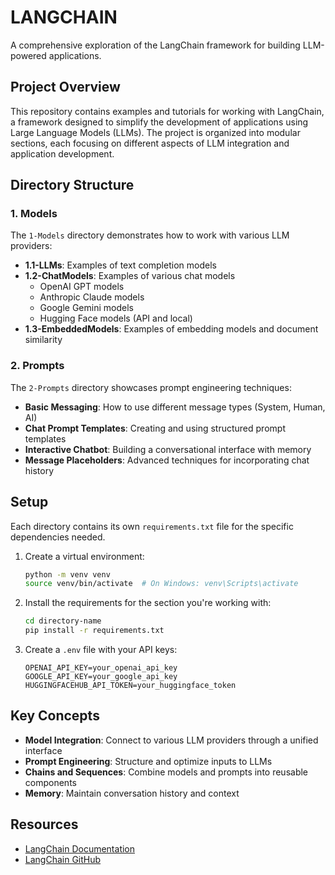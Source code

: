 # LANGCHAIN

A comprehensive exploration of the LangChain framework for building LLM-powered applications.

## Project Overview

This repository contains examples and tutorials for working with LangChain, a framework designed to simplify the development of applications using Large Language Models (LLMs). The project is organized into modular sections, each focusing on different aspects of LLM integration and application development.

## Directory Structure

### 1. Models
The `1-Models` directory demonstrates how to work with various LLM providers:

- **1.1-LLMs**: Examples of text completion models
- **1.2-ChatModels**: Examples of various chat models
  - OpenAI GPT models
  - Anthropic Claude models
  - Google Gemini models
  - Hugging Face models (API and local)
- **1.3-EmbeddedModels**: Examples of embedding models and document similarity

### 2. Prompts
The `2-Prompts` directory showcases prompt engineering techniques:

- **Basic Messaging**: How to use different message types (System, Human, AI)
- **Chat Prompt Templates**: Creating and using structured prompt templates
- **Interactive Chatbot**: Building a conversational interface with memory
- **Message Placeholders**: Advanced techniques for incorporating chat history

## Setup

Each directory contains its own `requirements.txt` file for the specific dependencies needed.

1. Create a virtual environment:
   ```bash
   python -m venv venv
   source venv/bin/activate  # On Windows: venv\Scripts\activate
   ```

2. Install the requirements for the section you're working with:
   ```bash
   cd directory-name
   pip install -r requirements.txt
   ```

3. Create a `.env` file with your API keys:
   ```
   OPENAI_API_KEY=your_openai_api_key
   GOOGLE_API_KEY=your_google_api_key
   HUGGINGFACEHUB_API_TOKEN=your_huggingface_token
   ```

## Key Concepts

- **Model Integration**: Connect to various LLM providers through a unified interface
- **Prompt Engineering**: Structure and optimize inputs to LLMs
- **Chains and Sequences**: Combine models and prompts into reusable components
- **Memory**: Maintain conversation history and context

## Resources

- [LangChain Documentation](https://python.langchain.com/docs/get_started/introduction)
- [LangChain GitHub](https://github.com/langchain-ai/langchain)